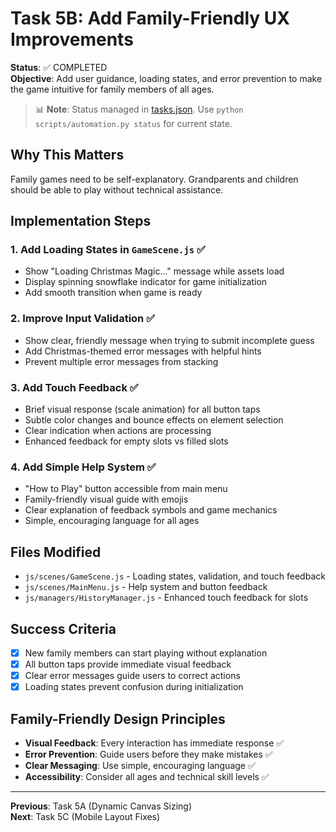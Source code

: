 # Task 5B: Add Family-Friendly UX Improvements

**Status**: ✅ COMPLETED  
**Objective**: Add user guidance, loading states, and error prevention to make the game intuitive for family members of all ages.
> 📊 **Note**: Status managed in [tasks.json](../tasks.json). Use `python scripts/automation.py status` for current state.


## Why This Matters
Family games need to be self-explanatory. Grandparents and children should be able to play without technical assistance.

## Implementation Steps

### 1. Add Loading States in `GameScene.js` ✅
- Show "Loading Christmas Magic..." message while assets load
- Display spinning snowflake indicator for game initialization
- Add smooth transition when game is ready

### 2. Improve Input Validation ✅
- Show clear, friendly message when trying to submit incomplete guess
- Add Christmas-themed error messages with helpful hints
- Prevent multiple error messages from stacking

### 3. Add Touch Feedback ✅
- Brief visual response (scale animation) for all button taps
- Subtle color changes and bounce effects on element selection
- Clear indication when actions are processing
- Enhanced feedback for empty slots vs filled slots

### 4. Add Simple Help System ✅
- "How to Play" button accessible from main menu
- Family-friendly visual guide with emojis
- Clear explanation of feedback symbols and game mechanics
- Simple, encouraging language for all ages

## Files Modified
- `js/scenes/GameScene.js` - Loading states, validation, and touch feedback
- `js/scenes/MainMenu.js` - Help system and button feedback
- `js/managers/HistoryManager.js` - Enhanced touch feedback for slots

## Success Criteria
- [x] New family members can start playing without explanation
- [x] All button taps provide immediate visual feedback  
- [x] Clear error messages guide users to correct actions
- [x] Loading states prevent confusion during initialization

## Family-Friendly Design Principles
- **Visual Feedback**: Every interaction has immediate response ✅
- **Error Prevention**: Guide users before they make mistakes ✅
- **Clear Messaging**: Use simple, encouraging language ✅
- **Accessibility**: Consider all ages and technical skill levels ✅

---
**Previous**: Task 5A (Dynamic Canvas Sizing)  
**Next**: Task 5C (Mobile Layout Fixes)
